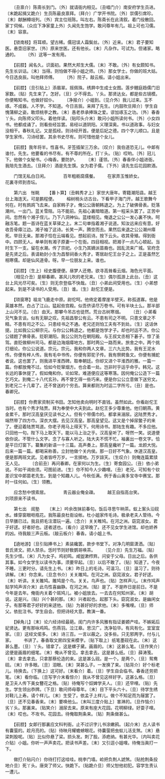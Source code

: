 <!-- { "loadSidebar": true } -->
　　〔丑禀介〕陈斋长到门。〔外〕就请衙内相见。〔丑唱门介〕南安府学生员进。〔末跪起揖又跪介〕生员陈最良禀拜。〔拜介〕广学开书院。〔外〕崇儒引席珍。〔末〕献酬樽俎列。〔外〕宾主位班陈。叫左右。陈斋长在此淸叙。着门役散回。家丁伺候。〔众应下净家童上外〕久闻先生饱学。敢问尊年有几。祖上可也习儒。〔末〕容禀。 

　　【锁南枝】将耳顺。望古稀。儒冠误人霜鬓丝。〔外〕近来。〔末〕君子要知医。悬壶旧家世。〔外〕原来世医。还有他长。〔末〕凡杂作。可试为。但诸家。略通的。 
　　〔外〕这等一发有用。 

　　【前腔】闻名久。识面初。果然大邦生大儒。〔末〕不敢。〔外〕有女颇知书。先生长训诂。〔末〕当得。则怕做不得小姐之师。〔外〕那女学士。你做的班大姑。今日选良辰。叫他拜师傅。 
　　〔外〕院子。敲云板。请小姐出来。 

　　【前腔】〔旦引贴上〕添眉翠。摇佩珠。绣屛中生成士女图。莲步鲤庭趋儒门旧家数。〔贴〕先生来了。怎好。〔旦〕少不得去。丫头。那贤达女。都是些古镜模。你便略知书。也做好奴仆。 
　　〔净报介〕小姐到。〔见介外〕我儿过来。玉不琢。不成器。人不学。不知道。今日吉辰。来拜了先生。〔内鼓吹旦拜介〕学生自愧蒲柳之姿。敢烦桃李之教。〔末〕愚老恭承捧珠之爱。谬加琢玉之功。〔外〕春香丫头。向陈师父叩头。着他伴读。〔贴叩头介末〕敢问小姐所读何书。〔外〕小女四书。他都成诵了。则看些经旨罢。易经以道阴阳。义理深奥。书以道政事。与妇女没相干。春秋礼记。又是孤经。则诗经开首。便是后妃之德。四个字儿顺口。且是学生家传。习诗经罢。其余书史尽有。则可惜他是个女儿。 

　　【前腔】我年将半。性喜书。牙签插架三万余。〔叹介〕我伯道恐无儿。中郞有谁付。先生。他要看的书尽有。有不尊的所在。打丫头。〔贴〕哎哟。〔外〕冠儿下。他做个女秘书。小梅香。要防护。 
　　〔末〕谨领。〔外〕春香伴小姐进衙。我陪先生酒去。〔旦拜介〕酒是先生馔。女为君子儒。〔下外〕请先生后花园飮酒。 

　　门馆无私白日闲。　　　　百年粗粝腐儒餐。 
　　在家弄玉惟娇女。　　　　花裏寻师到杏坛。 

　　第六出　怅眺 
　　【番卜算】〔丑韩秀才上〕家世大唐年。寄籍潮阳县。越王台上海连天。可是鹏程便。 
　　榕树梢头访古台。下看甲子海门开。越王歌舞今何在。时有鹧鸪飞去来。自家韩子才。俺公公唐朝韩退之。为上了破佛骨表。贬落潮州。一出门。蓝关雪阻。马不能前。先祖心裏暗暗道。第一程采头罢了。正苦中间。忽然有个湘子侄儿。乃下八洞神仙。蓝缕相见。俺退之公公一发心裏不快。呵融冻笔。题一首诗在蓝关草驿之上。末二句单指着湘子说道。知汝远来应有意。好收吾骨瘴江边。湘子袖了这诗。长笑一声。腾空而去。果然后来退之公公潮州瘴死。举目无亲。那湘子恰在云端看见。想起前诗。按下云头。收其骨殖。得到衙中。四顾无人。单单则有湘子原妻一个在衙。四目相视。把湘子一点凡心顿起。当时生下一支。留在水潮。传了宗祀。小生乃其嫡派苗裔也。因乱流来广城。官府念是先贤之后。表请勑封小生为昌黎祠香火秀才。寄居赵佗王台子之上。正是虽然乞相寒儒。却是仙风道骨。呀。早一位朋友上来。谁也。 

　　【前腔】〔生上〕经史腹便便。昼梦人还倦。欲寻高耸看云烟。海色光平面。 
　　〔相见介丑〕是柳春卿。甚风儿吹的老兄来。〔生〕偶尔孤游上此台。〔丑〕这台上风光尽可矣。〔生〕则无奈登临不快哉。〔丑〕小弟此间受用也。〔生〕小弟想起来。到是不读书的人受用。〔丑〕谁。〔生〕赵佗王便是。 

　　【琐窗寒】祖龙飞鹿走中原。尉佗呵。他倚定着摩崖半壁天。称孤道寡。他是英雄本然。白占了江山。猛起些宫殿。似吾侪读尽万卷书。可有半块土么。那半部上山河不见。〔合〕由天。那攀今吊古也徒然。荒台古树寒烟。 
　　〔丑〕小弟看兄气象言谈。似有无聊之叹。先祖昌黎公有云。不患有司之不明。只患文章之不精。不患有司之不公。只患经书之不通。老兄还则怕工夫有不到处。〔生〕这话休提。比如我公公柳宗元。与你公公韩退之。他都是饱学才子。却也时运不济。你公公错题了佛骨表。贬职潮阳。我公公则为在朝阳殿。与王叔文丞相下碁子。惊了圣驾。直贬做柳州司马。都是边海烟瘴地方。那时两公一路而来。旅舍之中。两个挑灯细论。你公公说道。宗元。宗元。我和你两人文章。三六九比势。我有王泥水传。你便有梓人传。我有毛中书传。你便有郭驼子传。我有祭鳄鱼文。你便有捕蛇者说。这也罢了。则我进平淮西碑。取奉朝廷。你却又进个平淮西的雅。一篇一篇。你都放俺不过。恰如今贬窜烟方。也合着一处。岂非时乎运乎命乎。韩兄。这长远的事休提了。假如俺和你。论如常。难道便应这等寒落。因何俺公公造下一篇乞巧文。到俺二十八代玄孙。再不曾乞得一些巧来。便是你公公立意做下送穷文。到老兄二十几辈了。还不曾送的个穷去。算来都则为时运二字所亏。〔丑〕是也。春卿兄。 

　　【前腔】你费家资制买书田。怎知他卖向明时不直钱。虽然如此。你看赵佗王当时。也有个秀才陆贾。拜为奉使中大夫到此。赵佗王多少尊重他。他归朝燕。黄金累千。那时汉高皇厌见读书之人。但有个带儒巾的。都拿来溺尿。这陆贾秀才。端然带了四方巾。深衣大摆。去见汉高皇。那高皇望见。这又是个掉尿鳖子的来了。便迎着陆贾骂道。你老子用马上得天下。何用诗书。那陆生有趣。不多应他。只回他一句。陛下马上取天下。能以马上治之乎。汉高皇听了。呀然一笑。说道便依你说。不管什么文字。念了与寡人听之。陆大夫不慌不忙。袖裏出一卷文字。恰是平日灯窗下。纂集的新语一十三篇。高声奏上。那高皇纔听了一篇。龙颜大悦。后来一篇一篇。都喝采称善。立封他做个关内侯。那一日好不气象。休道汉高皇。便是那两班文武。见者皆呼万岁。一言掷地。万岁諠天。〔生叹介〕则俺连篇累牍无人见。 
　　〔合前丑〕再问春卿。在家何以为生。〔生〕寄食园公。〔丑〕依小弟说。不如干谒些须。可图前进。〔生〕你不知今人少趣哩。〔丑〕老兄。可知有个钦差识宝中郞苗老先生。到是个知趣人儿。今秋任满。例于香山奥多宝寺中赛宝。那时一往何如。〔生〕领教。 

　　应念愁中恨索居。　　　　靑云器业俺全疎。 
　　越王自指高台笑。　　　　刘项原来不读书。 

　　第七出　闺塾 
　　〔末上〕吟余改抹前春句。饭后寻思午晌茶。蚁上案头沿砚水。蜂穿窗眼咂甁花。我陈最良杜衙设帐。杜小姐家传毛诗。极承老夫人管待。今日早膳已过。我且把毛注潜玩一遍。〔念介〕关关睢鸠。在河之洲。窈窕淑女。君子好逑。好者好也。逑者逑也。〔看介〕这早晚了。还不见女学生进馆。却也娇养的凶。待我敲三声云板。〔敲云板介〕春香。请小姐上书。 

　　【遶地游】〔旦引贴捧书上〕素装纔罢。款步书堂下。对净几明窗潇洒。〔贴〕昔氏贤文。把人禁杀。恁时节则好敎鹦哥唤茶。 
　　〔见介旦〕先生万福。〔贴〕先生少怪。〔末〕凡为女子。鸡初鸣。咸盥漱栉筓。问安于父母。日出之后。各供其事。如今女学生以读书为事。须要早起。〔旦〕以后不敢了。〔贴〕知道了。今夜不睡。三更时分。请先生上书。〔末〕昨日上的毛诗。可温习。〔旦〕温习了。则待讲解。〔末〕你念来。〔旦念书介〕关关雎鸠。在河之洲。窈窕淑女。君子好逑。〔末〕听讲。关关雎鸠。雎鸠是个鸟。关关。鸟声也。〔贴〕怎样声儿。〔末作鸠声贴学鸠声诨介末〕此鸟性喜幽静。在河之洲。〔贴〕是了。不是昨日是前日。不是今年是去年。俺衙内关着个斑鸠儿。被小姐放去。一去去在何知州家。〔末〕胡说。这是兴。〔贴〕兴个甚的那。〔末〕兴者起也。起那下头。窈窕淑女。是幽闲女子。有那等君子好好的来逑他。〔贴〕为甚好好的求他。〔末〕多嘴哩。〔旦〕师父。依批注书。学生自会。但把诗经大意。教演一番。 

　　【掉角儿】〔末〕论六经诗经最葩。闺门内许多风雅有指证姜嫄产哇。不嫉妬后妃贤达。更有那咏鸡鸣。伤燕羽。泣江皋。思汉广。洗净铅华。有风有化。宜室宜家。〔旦〕这经文偌多。〔末〕诗三百。一言以蔽之。没多些。只无邪两字。付与儿家。 
　　书讲了。春香取文房四宝来模字。〔贴下取上〕纸笔墨砚在此。〔末〕这甚么墨。〔旦〕丫头。错拿了。这是螺子黛。画眉的。〔末〕这甚么笔。〔旦作笑介〕这便是画眉的细笔。〔末〕俺从不曾见。拿去拿去。这是甚么纸。〔旦〕薛涛笺。〔末〕拿去拿去。只拿那蔡伦造的来。这是甚么砚。是一个。是两个。〔旦〕鸳鸯砚。〔末〕许多眼。〔旦〕泪眼。〔末〕哭甚么子。一发换了来。〔贴背介〕好个标老儿。待换去。〔下换上〕这可好。〔末看介〕着。〔旦〕学生自会临书。春香还劳把笔。〔末〕看你临。〔旦写字介末看惊介〕我从不曾见这样好字。这甚么格。〔旦〕是卫夫人传下美女簪花之格。〔贴〕待俺写个奴婢学夫人。〔旦〕还早哩。〔贴〕先生。学生领出恭牌。〔下旦〕敢问师母尊年。〔末〕目下平头六十。〔旦〕待学生绣对鞋儿上寿。请个样儿。〔末〕生受了。依孟子上样儿。做个不知足而为屦罢了。〔旦〕还不见春香来。〔末〕要唤他么。〔末叫三度介贴上〕害淋的。〔旦作恼介〕劣丫头。那裏来。〔贴笑介〕溺尿去来。原来有座大花园。花明柳绿。好耍子哩。〔末〕哎也。不攻书。花园去。待俺取荆条来。〔贴〕荆条做甚么。 

　　【前腔】女郞行那裏应文科判衙。止不过识字儿书涂嫩鸦。〔起介末〕古人读书有囊萤的。趁月亮的。〔贴〕待映月耀蟾蜍眼花。待囊萤把虫蚁儿活支煞。〔末〕悬梁刺股呢。〔贴〕比似你悬了梁。损头发。刺了股。添疤纳。有甚光华。〔内叫卖花介贴〕小姐。你听一声声卖花。把读书声差。〔末〕又引逗小姐哩。待俺当眞打一下。 

　　做打介贴闪介〕你待打打这哇哇。桃李门墙。崄把负荆人諕煞。〔贴抢荆条投地介旦〕死丫头。唐突了师父。快跪下。〔贴跪介旦〕师父恕他初犯。容学生责认一遭儿。 

